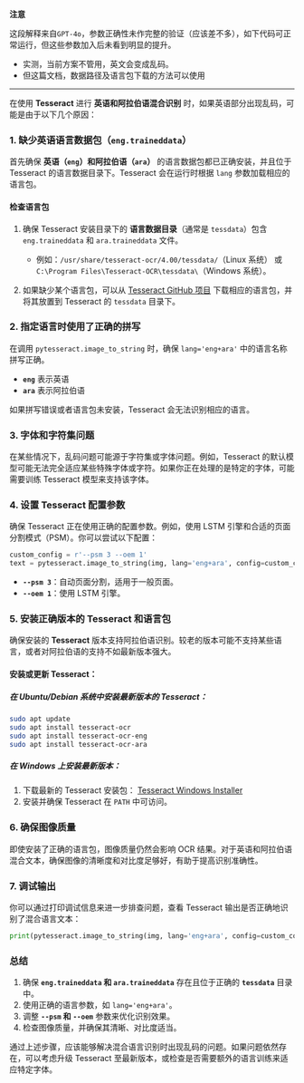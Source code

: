 **注意**

这段解释来自`GPT-4o`，参数正确性未作完整的验证（应该差不多），如下代码可正常运行，但这些参数加入后未看到明显的提升。

- 实测，当前方案不管用，英文会变成乱码。
- 但这篇文档，数据路径及语言包下载的方法可以使用

---

在使用 **Tesseract** 进行 **英语和阿拉伯语混合识别** 时，如果英语部分出现乱码，可能是由于以下几个原因：

### 1. **缺少英语语言数据包（`eng.traineddata`）**
首先确保 **英语（`eng`）和阿拉伯语（`ara`）** 的语言数据包都已正确安装，并且位于 Tesseract 的语言数据目录下。Tesseract 会在运行时根据 `lang` 参数加载相应的语言包。

#### 检查语言包
1. 确保 Tesseract 安装目录下的 **语言数据目录**（通常是 `tessdata`）包含 `eng.traineddata` 和 `ara.traineddata` 文件。
   - 例如：`/usr/share/tesseract-ocr/4.00/tessdata/`（Linux 系统） 或 `C:\Program Files\Tesseract-OCR\tessdata\`（Windows 系统）。

2. 如果缺少某个语言包，可以从 [Tesseract GitHub 项目](https://github.com/tesseract-ocr/tessdata) 下载相应的语言包，并将其放置到 Tesseract 的 `tessdata` 目录下。

### 2. **指定语言时使用了正确的拼写**
在调用 `pytesseract.image_to_string` 时，确保 `lang='eng+ara'` 中的语言名称拼写正确。

- **`eng`** 表示英语
- **`ara`** 表示阿拉伯语

如果拼写错误或者语言包未安装，Tesseract 会无法识别相应的语言。

### 3. **字体和字符集问题**
在某些情况下，乱码问题可能源于字符集或字体问题。例如，Tesseract 的默认模型可能无法完全适应某些特殊字体或字符。如果你正在处理的是特定的字体，可能需要训练 Tesseract 模型来支持该字体。

### 4. **设置 Tesseract 配置参数**
确保 Tesseract 正在使用正确的配置参数。例如，使用 LSTM 引擎和合适的页面分割模式（PSM）。你可以尝试以下配置：

```python
custom_config = r'--psm 3 --oem 1'
text = pytesseract.image_to_string(img, lang='eng+ara', config=custom_config)
```

- **`--psm 3`**：自动页面分割，适用于一般页面。
- **`--oem 1`**：使用 LSTM 引擎。

### 5. **安装正确版本的 Tesseract 和语言包**
确保安装的 **Tesseract** 版本支持阿拉伯语识别。较老的版本可能不支持某些语言，或者对阿拉伯语的支持不如最新版本强大。

#### 安装或更新 Tesseract：

##### 在 Ubuntu/Debian 系统中安装最新版本的 Tesseract：

```bash
sudo apt update
sudo apt install tesseract-ocr
sudo apt install tesseract-ocr-eng
sudo apt install tesseract-ocr-ara
```

##### 在 Windows 上安装最新版本：
1. 下载最新的 Tesseract 安装包： [Tesseract Windows Installer](https://github.com/UB-Mannheim/tesseract/wiki)
2. 安装并确保 Tesseract 在 `PATH` 中可访问。

### 6. **确保图像质量**
即使安装了正确的语言包，图像质量仍然会影响 OCR 结果。对于英语和阿拉伯语混合文本，确保图像的清晰度和对比度足够好，有助于提高识别准确性。

### 7. **调试输出**
你可以通过打印调试信息来进一步排查问题，查看 Tesseract 输出是否正确地识别了混合语言文本：

```python
print(pytesseract.image_to_string(img, lang='eng+ara', config=custom_config))
```

### 总结
1. 确保 **`eng.traineddata` 和 `ara.traineddata`** 存在且位于正确的 **`tessdata`** 目录中。
2. 使用正确的语言参数，如 `lang='eng+ara'`。
3. 调整 **`--psm` 和 `--oem`** 参数来优化识别效果。
4. 检查图像质量，并确保其清晰、对比度适当。

通过上述步骤，应该能够解决混合语言识别时出现乱码的问题。如果问题依然存在，可以考虑升级 Tesseract 至最新版本，或检查是否需要额外的语言训练来适应特定字体。